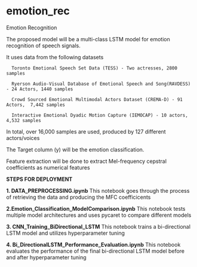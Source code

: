 # emotion_rec
Emotion Recognition 

The  proposed model will be a multi-class LSTM model for emotion recognition of speech signals. 

It uses data from the following datasets

      Toronto Emotional Speech Set Data (TESS) - Two actresses, 2800 samples
      
      Ryerson Audio-Visual Database of Emotional Speech and Song(RAVDESS) - 24 Actors, 1440 samples
      
      Crowd Sourced Emotional Multimodal Actors Dataset (CREMA-D) - 91 Actors,  7,442 samples
      
      Interactive Emotional Dyadic Motion Capture (IEMOCAP) - 10 actors, 4,532 samples

In total, over  16,000 samples are used, produced by 127 different actors/voices



The Target column (y) will be the emotion classification.

Feature extraction will be done to extract Mel-frequency cepstral coefficients as numerical features

**STEPS FOR DEPLOYMENT**

**1. DATA_PREPROCESSING.ipynb**
   This notebook goes through the process of retrieving the data and producing the MFC coefficicents
   
**2.Emotion_Classification_ModelComparison.ipynb**
  This notebook tests multiple model architectures and uses pycaret to compare different models
  
**3. CNN_Training_BiDirectional_LSTM**
  This notebook trains a bi-directional LSTM model and utilizes hyperparameter tuning
  
**4. Bi_DirectionalLSTM_Performance_Evaluation.ipynb**
  This notebook evaluates the performance of the final bi-directional LSTM model before and after hyperparameter tuning

